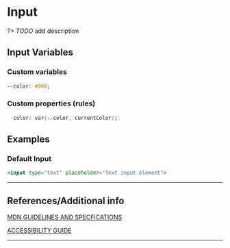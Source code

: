 # Input

?>  _TODO_ add description

## Input Variables

### Custom variables

```css
--color: #000;
```

### Custom properties (rules)

```css
  color: var(--color, currentColor);
```

## Examples

### Default Input

```html preview
<input type="text" placeholder="Text input element">
```


----
## References/Additional info


[MDN GUIDELINES AND SPECFICATIONS]()

[ACCESSIBILITY GUIDE]()

----
